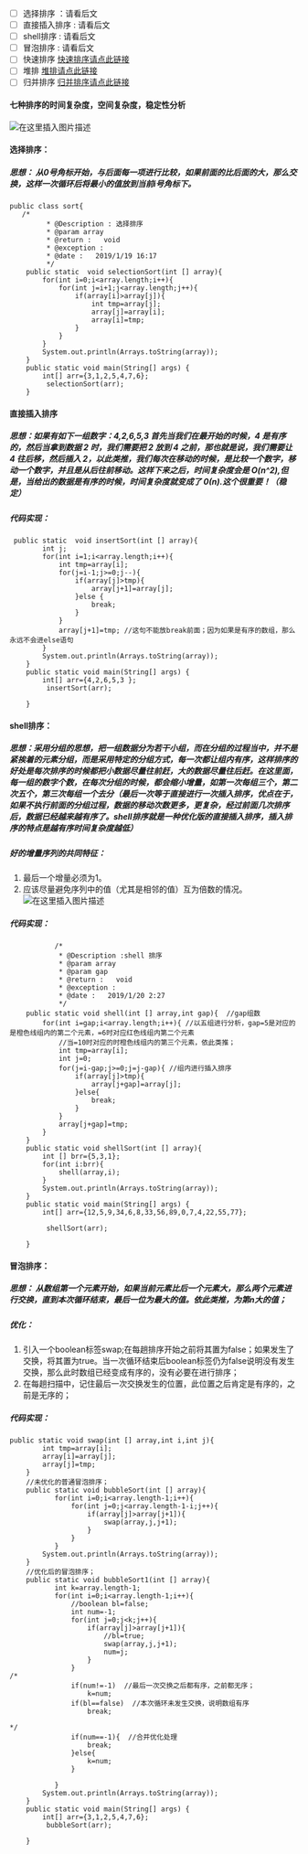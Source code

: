 ﻿ - [ ] 选择排序  ：请看后文 
 - [ ] 直接插入排序  : 请看后文
 - [ ] shell排序 : 请看后文
 - [ ] 冒泡排序  :  请看后文
 - [ ] 快速排序    [快速排序请点此链接](https://blog.csdn.net/Fly_Fly_Zhang/article/details/84994155)
 - [ ] 堆排    [堆排请点此链接](https://blog.csdn.net/Fly_Fly_Zhang/article/details/86213712)
 - [ ] 归并排序    [归并排序请点此链接](https://blog.csdn.net/Fly_Fly_Zhang/article/details/86163425)
####  七种排序的时间复杂度，空间复杂度，稳定性分析
![在这里插入图片描述](https://img-blog.csdnimg.cn/20190120014301642.png?x-oss-process=image/watermark,type_ZmFuZ3poZW5naGVpdGk,shadow_10,text_aHR0cHM6Ly9ibG9nLmNzZG4ubmV0L0ZseV9GbHlfWmhhbmc=,size_16,color_FFFFFF,t_70)   
####    选择排序：
#####   思想： 从0号角标开始，与后面每一项进行比较，如果前面的比后面的大，那么交换，这样一次循环后将最小的值放到当前i号角标下。
```
public class sort{
   /*
         * @Description : 选择排序
         * @param array
         * @return :   void
         * @exception :  
         * @date :   2019/1/19 16:17
         */
    public static  void selectionSort(int [] array){
        for(int i=0;i<array.length;i++){
            for(int j=i+1;j<array.length;j++){
                if(array[i]>array[j]){
                    int tmp=array[j];
                    array[j]=array[i];
                    array[i]=tmp;
                }
            }
        }
        System.out.println(Arrays.toString(array));
    }
    public static void main(String[] args) {
        int[] arr={3,1,2,5,4,7,6};
         selectionSort(arr);
    }

```
####   直接插入排序
#####   思想：如果有如下一组数字：4,2,6,5,3 首先当我们在最开始的时候，4 是有序的，然后当拿到数据 2 时，我们需要把 2 放到 4 之前，那也就是说，我们需要让 4 往后移，然后插入 2，以此类推，我们每次在移动的时候，是比较一个数字，移动一个数字，并且是从后往前移动。这样下来之后，时间复杂度会是 O(n^2),但是，当给出的数据是有序的时候，时间复杂度就变成了 0(n).这个很重要！（稳定）
#####   代码实现：

```
 public static  void insertSort(int [] array){
        int j;
        for(int i=1;i<array.length;i++){
            int tmp=array[i];
            for(j=i-1;j>=0;j--){
                if(array[j]>tmp){
                    array[j+1]=array[j];
                }else {
                    break;
                }
            }
            array[j+1]=tmp; //这句不能放break前面；因为如果是有序的数组，那么永远不会进else语句
        }
        System.out.println(Arrays.toString(array));
    }
    public static void main(String[] args) {
        int[] arr={4,2,6,5,3 };
         insertSort(arr);

    }
```

####  shell排序：
#####  思想：采用分组的思想，把一组数据分为若干小组，而在分组的过程当中，并不是紧挨着的元素分组，而是采用特定的分组方式，每一次都让组内有序，这样排序的好处是每次排序的时候都把小数据尽量往前赶，大的数据尽量往后赶。在这里面，每一组的数字个数，在每次分组的时候，都会缩小增量，如第一次每组三个，第二次五个，第三次每组一个去分（最后一次等于直接进行一次插入排序，优点在于，如果不执行前面的分组过程，数据的移动次数更多，更复杂，经过前面几次排序后，数据已经越来越有序了。shell排序就是一种优化版的直接插入排序，插入排序的特点是越有序时间复杂度越低）
#####   好的增量序列的共同特征：

 1. 最后一个增量必须为1。
 2. 应该尽量避免序列中的值（尤其是相邻的值）互为倍数的情况。
![在这里插入图片描述](https://img-blog.csdnimg.cn/20190120014243837.png?x-oss-process=image/watermark,type_ZmFuZ3poZW5naGVpdGk,shadow_10,text_aHR0cHM6Ly9ibG9nLmNzZG4ubmV0L0ZseV9GbHlfWmhhbmc=,size_16,color_FFFFFF,t_70)
#####   代码实现：

```
           /*
            * @Description :shell 排序
            * @param array
            * @param gap
            * @return :   void
            * @exception :
            * @date :   2019/1/20 2:27
            */
    public static void shell(int [] array,int gap){  //gap组数
        for(int i=gap;i<array.length;i++){ //以五组进行分析，gap=5是对应的是橙色线组内的第二个元素，=6时对应红色线组内第二个元素
            //当=10时对应的时橙色线组内的第三个元素，依此类推；
            int tmp=array[i];
            int j=0;
            for(j=i-gap;j>=0;j=j-gap){ //组内进行插入排序
                if(array[j]>tmp){
                    array[j+gap]=array[j];
                }else{
                    break;
                }
            }
            array[j+gap]=tmp;
        }
    }
    public static void shellSort(int [] array){
        int [] brr={5,3,1};
        for(int i:brr){
            shell(array,i);
        }
        System.out.println(Arrays.toString(array));
    }
    public static void main(String[] args) {
        int[] arr={12,5,9,34,6,8,33,56,89,0,7,4,22,55,77};

         shellSort(arr);

    }

```

####   冒泡排序：
#####  思想： 从数组第一个元素开始，如果当前元素比后一个元素大，那么两个元素进行交换，直到本次循环结束，最后一位为最大的值。依此类推，为第n大的值；
#####  优化：

 1. 引入一个boolean标签swap;在每趟排序开始之前将其置为false；如果发生了交换，将其置为true。当一次循环结束后boolean标签仍为false说明没有发生交换，那么此时数组已经变成有序的，没有必要在进行排序；
 2. 在每趟扫描中，记住最后一次交换发生的位置，此位置之后肯定是有序的，之前是无序的；

#####   代码实现：

```
public static void swap(int [] array,int i,int j){
        int tmp=array[i];
        array[i]=array[j];
        array[j]=tmp;
    }
    //未优化的普通冒泡排序；
    public static void bubbleSort(int [] array){
           for(int i=0;i<array.length-1;i++){
               for(int j=0;j<array.length-1-i;j++){
                   if(array[j]>array[j+1]){
                       swap(array,j,j+1);
                   }
               }
           }
        System.out.println(Arrays.toString(array));
    }
    //优化后的冒泡排序；
    public static void bubbleSort1(int [] array){
           int k=array.length-1;
           for(int i=0;i<array.length-1;i++){
               //boolean bl=false;
               int num=-1;
               for(int j=0;j<k;j++){
                   if(array[j]>array[j+1]){
                       //bl=true;
                       swap(array,j,j+1);
                       num=j;
                   }
               }
/*
               if(num!=-1)  //最后一次交换之后都有序，之前都无序；
                   k=num;
               if(bl==false)  //本次循环未发生交换，说明数组有序
                   break;

*/
               if(num==-1){  //合并优化处理
                   break;
               }else{
                   k=num;
               }

           }
        System.out.println(Arrays.toString(array));
    }
    public static void main(String[] args) {
        int[] arr={3,1,2,5,4,7,6};
         bubbleSort(arr);

    }

```


  
 


